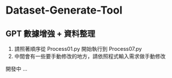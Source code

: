 # Dataset-Generate-Tool

## GPT 數據增強 + 資料整理

1. 請照著順序從 Process01.py 開始執行到 Process07.py
2. 中間會有一些要手動修改的地方，請依照程式輸入需求做手動修改

開發中 ...
